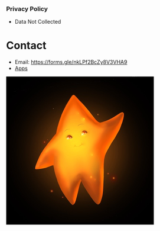 ### Privacy Policy
- Data Not Collected

# Contact
- Email: https://forms.gle/nkLPf2BcZy8V3VHA9
- [Apps](https://apps.apple.com/us/developer/daniel-springer/id1402417666)

![logo](https://github.com/danispringer/docs/blob/master/images/star-400.jpg?raw=true&sanitize=true)